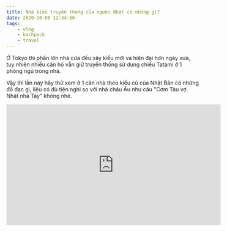 ```yaml
---
title: Nhà kiểu truyền thống của người Nhật có những gì?
date: 2020-10-08 12:34:56
tags:
    - vlog
    - bachpack
    - travel
---
```

Ở Tokyo thì phần lớn nhà cửa đều xây kiểu mới và hiện đại hơn ngày xưa, tuy nhiên nhiều căn hộ vẫn giữ truyền thống sử dụng chiếu Tatami ở 1 phòng ngủ trong nhà.

Vậy thì lần này hãy thử xem ở 1 căn nhà theo kiểu cũ của Nhật Bản có những đồ đạc gì, liệu có đủ tiện nghi so với nhà châu Âu như câu "Cơm Tàu vợ Nhật nhà Tây" không nhé.

<iframe width="560" height="315" src="https://www.youtube.com/embed/rfk0RHOu1cs" frameborder="0" allow="accelerometer; autoplay; clipboard-write; encrypted-media; gyroscope; picture-in-picture" allowfullscreen></iframe>
